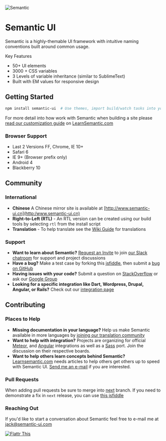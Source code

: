 ![Semantic](http://www.semantic-ui.com/images/logo.png)

# Semantic UI

Semantic is a highly-themable UI framework with intuitive naming conventions built around common usage.

Key Features
* 50+ UI elements
* 3000 + CSS variables
* 3 Levels of variable inheritance (similar to SublimeText)
* Built with EM values for responsive design

## Getting Started

```bash
npm install semantic-ui  # Use themes, import build/watch tasks into your own gulpfile.
```

For more detail into how work with Semantic when building a site please [read our customization guide](http://learnsemantic.com/developing/customizing.html) on [LearnSemantic.com](http://learnsemantic.com/)

### Browser Support

* Last 2 Versions FF, Chrome, IE 10+
* Safari 6
* IE 9+ (Browser prefix only)
* Android 4
* Blackberry 10

## Community


### International

* **Chinese** A Chinese mirror site is available at [http://www.semantic-ui.cn](http:/www.semantic-ui.cn)
* **Right-to-Left (RTL)** - An RTL version can be created using our build tools by selecting `rtl` from the install script
* **Translation** - To help translate see the [Wiki Guide](https://github.com/Semantic-Org/Semantic-UI/wiki/Translating-Semantic-UI-Docs) for translations

### Support

* **Want to learn about Semantic?** [Request an Invite](https://docs.google.com/forms/d/1hI1z136sXLkTQKtsv8SIvjjAvzpH77YzMQKrU-P8GAc/viewform?usp=send_form) to join [our Slack chatroom](http://semanticui.slack.com) for support and project discussions
* **Have a bug?** Make a test case by forking this [jsfiddle](http://jsfiddle.net/efp8z6Ln/), then submit a [bug on GitHub](https://github.com/Semantic-Org/Semantic-UI/issues)
* **Having issues with your code?** Submit a question on [StackOverflow](http://www.stackoverflow.com) or ask our [Google Group](https://groups.google.com/forum/#!forum/semantic-ui)
* **Looking for a specific integration like Dart, Wordpress, Drupal, Angular, or Rails?** Check out our [integration page](https://github.com/Semantic-Org/Semantic-UI/wiki/Integration)

## Contributing

### Places to Help
* **Missing documentation in your language?** Help us make Semantic available in more languages by [joining our translation community]((https://github.com/Semantic-Org/Semantic-UI/wiki/Translating-Semantic-UI-Docs))
* **Want to help with integration?** Projects are organizing for official [Meteor](https://github.com/Semantic-Org/Semantic-UI-Meteor), and [Angular](https://github.com/Semantic-Org/Semantic-UI-Angular) integrations as well as a [Sass](https://github.com/Semantic-Org/Semantic-UI-SASS) port. Join the discussion on their respective boards.
* **Want to help others learn concepts behind Semantic?** [Learnsemantic.com](http://www.learnsemantic.com) needs articles to help others get others up to speed with Semantic UI. [Send me an e-mail](mailto:jack@semantic-ui.com) if you are interested.

### Pull Requests

When adding pull requests be sure to merge into [next](https://github.com/Semantic-Org/Semantic-UI/tree/next) branch. If you need to demonstrate a fix in ``next`` release, you can use [this jsfiddle](http://jsfiddle.net/rduvhn8u/1/)

### Reaching Out

If you'd like to start a conversation about Semantic feel free to e-mail me at [jack@semantic-ui.com](mailto:jack@semantic-ui.com)

[![Flattr This](https://api.flattr.com/button/flattr-badge-large.png)](https://flattr.com/submit/auto?user_id=jlukic&url=https%3A%2F%2Fgithub.com%2Fjlukic%2FSemantic-UI)

